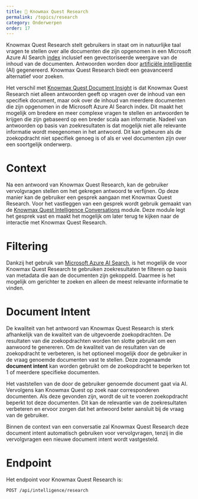 ```yaml
---
title: 🧠 Knowmax Quest Research
permalink: /topics/research
category: Onderwerpen
order: 17
---
```


Knowmax Quest Research stelt gebruikers in staat om in natuurlijke taal vragen te stellen over alle documenten die zijn opgenomen in een Microsoft Azure AI Search [index](/topics/indexes) inclusief een gevectoriseerde weergave van de inhoud van de documenten. Antwoorden worden door [artificiële intelligentie](/topics/intelligencemodels) (AI) gegenereerd. Knowmax Quest Research biedt een geavanceerd alternatief voor zoeken. 

Het verschil met [Knowmax Quest Document Insight](/topics/document-insight) is dat Knowmax Quest Research niet alleen antwoorden geeft op vragen over de inhoud van een specifiek document, maar ook over de inhoud van meerdere documenten die zijn opgenomen in de Microsoft Azure AI Search index. Dit maakt het mogelijk om bredere en meer complexe vragen te stellen en antwoorden te krijgen die zijn gebaseerd op een breder scala aan informatie. Nadeel van antwoorden op basis van zoekresultaten is dat mogelijk niet alle relevante informatie wordt meegenomen in het antwoord. Dit kan gebeuren als de zoekopdracht niet specifiek genoeg is of als er veel documenten zijn over een soortgelijk onderwerp.

# Context
Na een antwoord van Knowmax Quest Research, kan de gebruiker vervolgvragen stellen om het gekregen antwoord te verfijnen. Op deze manier kan de gebruiker een gesprek aangaan met Knowmax Quest Research. Voor het vastleggen van een gesprek wordt gebruik gemaakt van de [Knowmax Quest Intelligence Conversations](/topics/intelligence-conversations) module. Deze module legt het gesprek vast en maakt het mogelijk om later terug te kijken naar de interactie met Knowmax Quest Research.

# Filtering
Dankzij het gebruik van [Microsoft Azure AI Search](/topics/indexes), is het mogelijk de voor Knowmax Quest Research te gebruiken zoekresultaten te filteren op basis van metadata die aan de documenten zijn gekoppeld. Daarmee is het mogelijk om gerichter te zoeken en alleen de meest relevante informatie te vinden. 

# Document Intent
De kwaliteit van het antwoord van Knowmax Quest Research is sterk afhankelijk van de kwaliteit van de uitgevoerde zoekopdrachten. De resultaten van die zoekopdrachten worden ten slotte gebruikt om een aanwoord te genereren. Om de kwaliteit van de resultaten van de zoekopdracht te verbeteren, is het optioneel mogelijk door de gebruiker in de vraag genoemde documenten vast te stellen. Deze zogenaamde **document intent** kan worden gebruikt om de zoekopdracht te beperken tot 1 of meerdere specifieke documenten.

Het vaststellen van de door de gebruiker genoemde document gaat via AI. Vervolgens kan Knowmax Quest op zoek naar corresponderen documenten. Als deze gevonden zijn, wordt de uit te voeren zoekopdracht beperkt tot deze documenten. Dit kan de relevantie van de zoekresultaten verbeteren en ervoor zorgen dat het antwoord beter aansluit bij de vraag van de gebruiker.

Binnen de context van een conversatie zal Knowmax Quest Research deze document intent automatisch gebruiken voor vervolgvragen, tenzij in die vervolgvragen een nieuwe document intent wordt vastgesteld. 

# Endpoint
Het endpoint voor Knowmax Quest Research is:

```
POST /api/intelligence/research
```